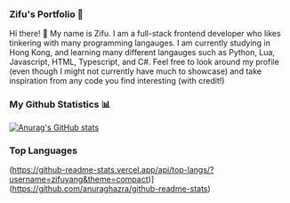 ### Zifu's Portfolio 📁 

Hi there! 👋 My name is Zifu. I am a full-stack frontend developer who likes tinkering with many programming langauges. I am currently studying in Hong Kong, and learning many different langauges such as Python, Lua, Javascript, HTML, Typescript, and C#. Feel free to look around my profile (even though I might not currently have much to showcase) and take inspiration from any code you find interesting (with credit!)

### My Github Statistics 📊
[![Anurag's GitHub stats](https://github-readme-stats.vercel.app/api?username=zifuyang&show_icons=true&theme=dark)](https://github.com/anuraghazra/github-readme-stats)

### Top Languages
(https://github-readme-stats.vercel.app/api/top-langs/?username=zifuyang&theme=compact)](https://github.com/anuraghazra/github-readme-stats)

<!--
**zifuyang/zifuyang** is a ✨ _special_ ✨ repository because its `README.md` (this file) appears on your GitHub profile.

Here are some ideas to get you started:

- 🔭 I’m currently working on ...
- 🌱 I’m currently learning ...
- 👯 I’m looking to collaborate on ...
- 🤔 I’m looking for help with ...
- 💬 Ask me about ...
- 📫 How to reach me: ...
- 😄 Pronouns: ...
- ⚡ Fun fact: ...
-->
